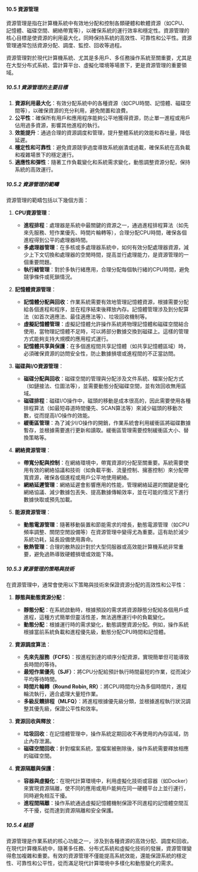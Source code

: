 #### 10.5 資源管理

資源管理是指在計算機系統中有效地分配和控制各類硬體和軟體資源（如CPU、記憶體、磁碟空間、網絡帶寬等），以確保系統的運行效率和穩定性。資源管理的核心目標是使資源的利用最大化，同時保持系統的高效性、可靠性和公平性。資源管理通常包括資源分配、調度、監控、回收等過程。

資源管理對於現代計算機系統、尤其是多用戶、多任務操作系統至關重要，尤其是在大型分布式系統、雲計算平台、虛擬化環境等場景下，更是資源管理的重要領域。

##### 10.5.1 資源管理的主要目標

1. **資源利用最大化**：有效分配系統中的各種資源（如CPU時間、記憶體、磁碟空間等），以確保資源的充分利用，避免閒置和浪費。
2. **公平性**：確保所有用戶和應用程序能夠公平地獲得資源，防止單一進程或用戶佔用過多資源，影響其他進程的執行。
3. **效能提升**：通過合理的資源調度和管理，提升整體系統的效能和吞吐量，降低延遲。
4. **穩定性和可靠性**：避免資源競爭過度導致系統崩潰或過載，確保系統在高負載和複雜場景下的穩定運行。
5. **適應性和彈性**：隨著工作負載變化和系統需求變化，動態調整資源分配，保持系統的高效運行。

##### 10.5.2 資源管理的範疇

資源管理的範疇包括以下幾個方面：

1. **CPU資源管理**：
   - **進程排程**：處理器是系統中最關鍵的資源之一，通過進程排程算法（如先來先服務、短作業優先、時間片輪轉等），合理分配CPU時間，確保各個進程得到公平的處理器時間。
   - **多處理器管理**：在多核或多處理器系統中，如何有效分配處理器資源，減少上下文切換和處理器的空閒時間，提高並行處理能力，是資源管理的一個重要問題。
   - **執行緒管理**：對於多執行緒應用，合理分配每個執行緒的CPU時間，避免競爭條件或死鎖情況。

2. **記憶體資源管理**：
   - **記憶體分配與回收**：作業系統需要有效地管理記憶體資源，根據需要分配給各個進程和程序，並在程序結束後釋放內存。記憶體管理涉及到分配算法（如首次適應法、最佳適應法等）、垃圾回收機制等。
   - **虛擬記憶體管理**：虛擬記憶體允許操作系統將物理記憶體和磁碟空間結合使用，當物理記憶體不足時，可以將部分數據交換到磁碟上。這樣的管理方式能夠支持大規模的應用程式運行。
   - **記憶體共享與保護**：在多個進程間共享記憶體（如共享記憶體區域）時，必須確保資源的訪問安全性，防止數據損壞或進程間的不正當訪問。

3. **磁碟與I/O資源管理**：
   - **磁碟分配與回收**：磁碟空間的管理與分配涉及文件系統、檔案分配方式（如鏈接法、位圖法等），並需要動態分配磁碟空間，並有效回收無用區域。
   - **磁碟排程**：磁碟I/O操作中，磁頭的移動是成本很高的，因此需要使用各種排程算法（如最短尋道時間優先、SCAN算法等）來減少磁頭的移動次數，從而提高I/O操作的效能。
   - **緩衝區管理**：為了減少I/O操作的開銷，作業系統會利用緩衝區將磁碟數據暫存，並根據需要進行更新和讀取。緩衝區管理需要控制緩衝區大小、替換策略等。

4. **網絡資源管理**：
   - **帶寬分配與控制**：在網絡環境中，帶寬資源的分配至關重要。系統需要使用有效的網絡協議和技術（如負載平衡、流量控制、擁塞控制）來分配帶寬資源，確保各個進程或用戶公平地使用網絡。
   - **網絡延遲管理**：網絡延遲會影響應用的性能，管理網絡延遲的關鍵是優化網絡協議、減少數據包丟失、提高數據傳輸效率，並在可能的情況下進行數據快取或預先加載。

5. **能源資源管理**：
   - **動態電源管理**：隨著移動裝置和節能需求的增長，動態電源管理（如CPU頻率調整、關閉空閒設備等）在資源管理中變得尤為重要。這有助於減少系統功耗，延長設備使用壽命。
   - **散熱管理**：合理的散熱設計對於大型伺服器或高效能計算機系統非常重要，避免過熱導致硬體損壞或效能下降。

##### 10.5.3 資源管理的策略與技術

在資源管理中，通常會使用以下策略與技術來保證資源分配的高效性和公平性：

1. **靜態與動態資源分配**：
   - **靜態分配**：在系統啟動時，根據預設的需求將資源靜態分配給各個用戶或進程，這種方式簡單但靈活性差，無法適應運行中的負載變化。
   - **動態分配**：根據運行時的需求變化，動態調整資源分配。例如，操作系統根據當前系統負載和進程優先級，動態分配CPU時間和記憶體。

2. **資源調度算法**：
   - **先來先服務（FCFS）**：按進程到達的順序分配資源，實現簡單但可能導致長時間的等待。
   - **最短作業優先（SJF）**：將CPU分配給預計執行時間最短的作業，從而減少平均等待時間。
   - **時間片輪轉（Round Robin, RR）**：將CPU時間均分為多個時間片，進程輪流執行，適合處理大量短作業。
   - **多級反饋排程（MLFQ）**：將進程根據優先級分類，並根據進程執行狀況調整其優先級，保證公平性和效率。

3. **資源回收與釋放**：
   - **垃圾回收**：在記憶體管理中，操作系統定期回收不再使用的內存區域，防止內存泄漏。
   - **磁碟空間回收**：針對檔案系統，當檔案被刪除後，操作系統需要釋放相應的磁碟空間。

4. **資源隔離與保護**：
   - **容器與虛擬化**：在現代計算環境中，利用虛擬化技術或容器（如Docker）來實現資源隔離，使不同的應用或用戶能夠在同一硬體平台上並行運行，同時避免相互干擾。
   - **進程間隔離**：操作系統通過虛擬記憶體機制保證不同進程的記憶體空間互不干擾，從而達到資源隔離和安全保護。

##### 10.5.4 結語

資源管理是作業系統的核心功能之一，涉及到各種資源的高效分配、調度和回收。在現代計算機系統中，隨著多任務、分布式系統和虛擬化技術的發展，資源管理變得愈加複雜和重要。有效的資源管理不僅能提高系統效能，還能保證系統的穩定性、可靠性和公平性，從而滿足現代計算環境中多樣化和動態變化的需求。